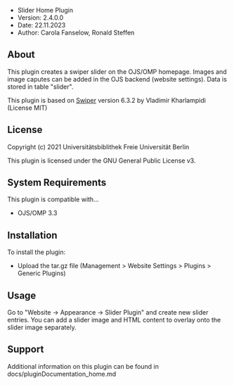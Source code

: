 - Slider Home Plugin
- Version: 2.4.0.0
- Date: 22.11.2023
- Author: Carola Fanselow, Ronald Steffen

About
-----
This plugin creates a swiper slider on the OJS/OMP homepage. Images and image caputes can be added in the OJS backend (website settings). Data is stored in table "slider". 

This plugin is based on [Swiper](https://swiperjs.com) version 6.3.2 by Vladimir Kharlampidi (License MIT)

License
-------
Copyright (c) 2021 Universitätsbiblithek Freie Universität Berlin

This plugin is licensed under the GNU General Public License v3. 

System Requirements
-------------------
This plugin is compatible with...
 - OJS/OMP 3.3

Installation
------------
To install the plugin:
 - Upload the tar.gz file (Management > Website Settings > Plugins > Generic Plugins)

Usage
------------

Go to "Website -> Appearance -> Slider Plugin" and create new slider entries. You can add a slider image and HTML content to overlay onto the slider image separately.

Support
---------------
Additional information on this plugin can be found in docs/pluginDocumentation_home.md



